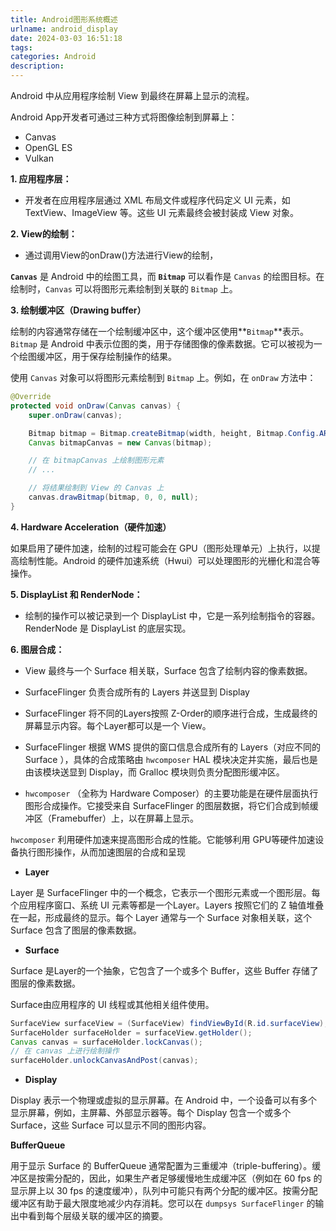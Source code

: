 ```yaml
---
title: Android图形系统概述
urlname: android_display
date: 2024-03-03 16:51:18
tags:
categories: Android
description:
---
```




Android 中从应用程序绘制 View 到最终在屏幕上显示的流程。

Android App开发者可通过三种方式将图像绘制到屏幕上：

- Canvas
- OpenGL ES
- Vulkan

**1. 应用程序层：**

- 开发者在应用程序层通过 XML 布局文件或程序代码定义 UI 元素，如 TextView、ImageView 等。这些 UI 元素最终会被封装成 View 对象。

**2. View的绘制：**

- 通过调用View的onDraw()方法进行View的绘制，

**`Canvas`** 是 Android 中的绘图工具，而 **`Bitmap`** 可以看作是 `Canvas` 的绘图目标。在绘制时，`Canvas` 可以将图形元素绘制到关联的 `Bitmap` 上。



**3. 绘制缓冲区（Drawing buffer）**

绘制的内容通常存储在一个绘制缓冲区中，这个缓冲区使用**`Bitmap`**表示。`Bitmap` 是 Android 中表示位图的类，用于存储图像的像素数据。它可以被视为一个绘图缓冲区，用于保存绘制操作的结果。

使用 `Canvas` 对象可以将图形元素绘制到 `Bitmap` 上。例如，在 `onDraw` 方法中：

```java
@Override
protected void onDraw(Canvas canvas) {
    super.onDraw(canvas);

    Bitmap bitmap = Bitmap.createBitmap(width, height, Bitmap.Config.ARGB_8888);
    Canvas bitmapCanvas = new Canvas(bitmap);

    // 在 bitmapCanvas 上绘制图形元素
    // ...

    // 将结果绘制到 View 的 Canvas 上
    canvas.drawBitmap(bitmap, 0, 0, null);
}
```

**4. Hardware Acceleration（硬件加速）**

如果启用了硬件加速，绘制的过程可能会在 GPU（图形处理单元）上执行，以提高绘制性能。Android 的硬件加速系统（Hwui）可以处理图形的光栅化和混合等操作。 

**5. DisplayList 和 RenderNode：**

- 绘制的操作可以被记录到一个 DisplayList 中，它是一系列绘制指令的容器。RenderNode 是 DisplayList 的底层实现。

**6. 图层合成：**

- View 最终与一个 Surface 相关联，Surface 包含了绘制内容的像素数据。

- SurfaceFlinger 负责合成所有的 Layers 并送显到 Display 

- SurfaceFlinger 将不同的Layers按照 Z-Order的顺序进行合成，生成最终的屏幕显示内容。每个Layer都可以是一个 View。

- SurfaceFlinger 根据 WMS 提供的窗口信息合成所有的 Layers（对应不同的Surface ），具体的合成策略由 `hwcomposer` HAL 模块决定并实施，最后也是由该模块送显到 Display，而 Gralloc 模块则负责分配图形缓冲区。

- `hwcomposer` （全称为 Hardware Composer）的主要功能是在硬件层面执行图形合成操作。它接受来自 SurfaceFlinger 的图层数据，将它们合成到帧缓冲区（Framebuffer）上，以在屏幕上显示。


`hwcomposer` 利用硬件加速来提高图形合成的性能。它能够利用 GPU等硬件加速设备执行图形操作，从而加速图层的合成和呈现

- **Layer**

Layer 是 SurfaceFlinger 中的一个概念，它表示一个图形元素或一个图形层。每个应用程序窗口、系统 UI 元素等都是一个Layer。Layers 按照它们的 Z 轴值堆叠在一起，形成最终的显示。每个 Layer 通常与一个 Surface 对象相关联，这个 Surface 包含了图层的像素数据。

- **Surface**

Surface 是Layer的一个抽象，它包含了一个或多个 Buffer，这些 Buffer 存储了图层的像素数据。

Surface由应用程序的 UI 线程或其他相关组件使用。

```java
SurfaceView surfaceView = (SurfaceView) findViewById(R.id.surfaceView);
SurfaceHolder surfaceHolder = surfaceView.getHolder();
Canvas canvas = surfaceHolder.lockCanvas();
// 在 canvas 上进行绘制操作
surfaceHolder.unlockCanvasAndPost(canvas);
```



- **Display**

Display 表示一个物理或虚拟的显示屏幕。在 Android 中，一个设备可以有多个显示屏幕，例如，主屏幕、外部显示器等。每个 Display 包含一个或多个 Surface，这些 Surface 可以显示不同的图形内容。



**BufferQueue**

用于显示 Surface 的 BufferQueue 通常配置为三重缓冲（triple-buffering）。缓冲区是按需分配的，因此，如果生产者足够缓慢地生成缓冲区（例如在 60 fps 的显示屏上以 30 fps 的速度缓冲），队列中可能只有两个分配的缓冲区。按需分配缓冲区有助于最大限度地减少内存消耗。您可以在 `dumpsys SurfaceFlinger` 的输出中看到每个层级关联的缓冲区的摘要。





